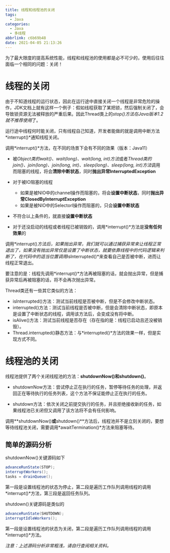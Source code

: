 ```yaml
---
title: 线程和线程池的关闭
tags:
  - Java
categories:
  - Java
  - 多线程
abbrlink: c6b69b48
date: 2021-04-05 21:13:26
---
```



为了最大限度的提高系统性能，线程和线程池的使用都是必不可少的，使用后往往面临一个相同的问题：关闭！



<!-- more -->



# 线程的关闭

由于不知道线程的运行状态，因此在运行途中直接关闭一个线程是非常危险的操作，JDK文档上就有这样一个例子：假如线程获取了某把锁，然后强制关闭了，会导致锁资源无法被释放的严重后果。因此Thread类上的*stop()*方法在Java版本1.2就*不推荐使用*了。

运行途中线程何时能关闭，只有线程自己知道，开发者能做的就是调用中断方法*interrupt()*通知线程关闭。

调用*interrupt()*方法，在不同的场景下会有不同的效果（版本：Java11）

* 被*Object类的wait()、wait(long)、wait(long, int)方法*或者*Thread类的join()、join(long)、join(long, int)、sleep(long)、sleep(long, int)方法*调用而阻塞的线程，将会**清除中断状态**，同时**抛出异常InterruptedException**

* 对于被IO阻塞的线程
  * 如果是被NIO中的channel操作而阻塞的，将会**设置中断状态**，同时**抛出异常ClosedByInterruptException**
  * 如果是被NIO中的Selectorl操作而阻塞的，只会**设置中断状态**

* 不符合以上条件的，就直接**设置中断状态**

* 对于还没启动的线程或者线程已被销毁的，调用*interrupt()*方法是**没有任何效果**的

调用*interrupt()*方法后，如果抛出异常，我们就可以通过捕获异常来让线程正常退出了，如果没有抛出异常仅是设置了中断状态，就要依靠线程中的代码逻辑来判断了，在代码中的适当位置调用*isInterrupted()*来查看自己是否被中断，进而让线程正常退出。

要注意的是：线程先调用*interrupt()*方法再被阻塞的话，就会抛出异常，但是捕获异常后再被阻塞的话，将不会再次抛出异常。



Thread类还有一些其它类似的方法：

* isInterrupted()方法：测试当前线程是否被中断，但是不会修改中断状态。
* interrupted()方法：测试当前线程是否被中断，但是会清除中断状态，即原本是设置了中断状态的线程，调用该方法后，会变成没有将中断。
* isAlive()方法：测试当前线程是否存在（存在指的是：线程已启动且还没被销毁）。
* Thread.interrupted()静态方法：与*interrupted()*方法的效果一样，但是实现方式不同。



# 线程池的关闭

线程池提供了两个关闭线程池的方法：**shutdownNow()**和**shutdown()**。

* shutdownNow方法：尝试停止正在执行的任务，暂停等待任务的处理，并返回正在等待执行的任务列表，这个方法不保证能停止正在执行的任务。

* shutdown方法：依次关闭之前提交执行的任务，并且拒绝接收新的任务，如果线程池已关闭但又调用了该方法将不会有任何影响。

调用**shutdownNow()**或**shutdown()**方法后，线程池并不是立刻关闭的，要想等待线程池关闭，需要调用*awaitTermination()*方法来阻塞等待。



## 简单的源码分析

shutdownNow()关键源码如下

```java
advanceRunState(STOP);
interruptWorkers();
tasks = drainQueue();
```

第一段是设置线程池的状态为停止，第二段是遍历工作队列调用线程的调用*interrupt()*方法，第三段是返回任务队列。

shutdown()关键源码是类似的

``` java
advanceRunState(SHUTDOWN);
interruptIdleWorkers();
```

第一段是设置线程池的状态为关闭，第二段是遍历工作队列调用线程的调用*interrupt()*方法。

*注意：上述源码分析非常粗浅，请自行查阅相关资料。*



